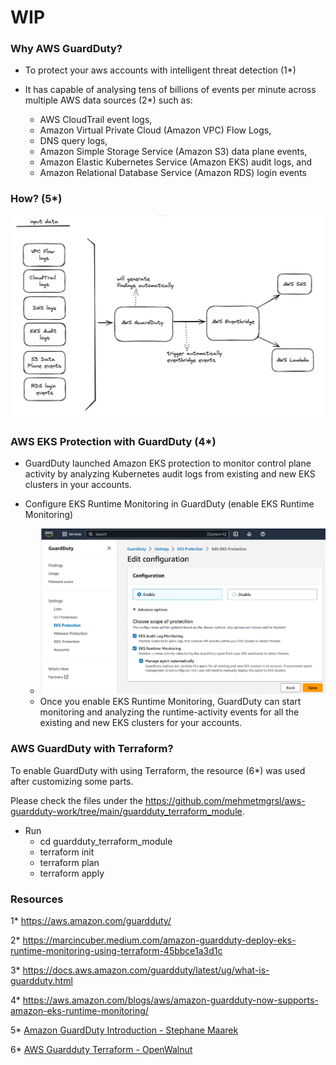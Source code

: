 # WIP

### Why AWS GuardDuty?

- To protect your aws accounts with intelligent threat detection (1*)

- It has capable of analysing tens of billions of events per minute across multiple AWS data sources (2*) such as:

  - AWS CloudTrail event logs, 
  - Amazon Virtual Private Cloud (Amazon VPC) Flow Logs, 
  - DNS query logs, 
  - Amazon Simple Storage Service (Amazon S3) data plane events, 
  - Amazon Elastic Kubernetes Service (Amazon EKS) audit logs, and 
  - Amazon Relational Database Service (Amazon RDS) login events 

### How? (5*)

 ![how-aws-guardduty](how-aws-guardduty.png)

  
### AWS EKS Protection with GuardDuty (4*) 

- GuardDuty launched Amazon EKS protection to monitor control plane activity by analyzing Kubernetes audit logs from existing and new EKS clusters in your accounts. 

- Configure EKS Runtime Monitoring in GuardDuty (enable EKS Runtime Monitoring)
  - ![EKS Protection](eks-protection.png)
  - Once you enable EKS Runtime Monitoring, GuardDuty can start monitoring and analyzing the runtime-activity events for all the existing and new EKS clusters for your accounts.


### AWS GuardDuty with Terraform?

To enable GuardDuty with using Terraform, the resource (6*) was used after customizing some parts.

Please check the files under the https://github.com/mehmetmgrsl/aws-guardduty-work/tree/main/guardduty_terraform_module.

- Run 
  - cd guardduty_terraform_module
  - terraform init
  - terraform plan
  - terraform apply


### Resources

1* https://aws.amazon.com/guardduty/

2* https://marcincuber.medium.com/amazon-guardduty-deploy-eks-runtime-monitoring-using-terraform-45bbce1a3d1c

3* https://docs.aws.amazon.com/guardduty/latest/ug/what-is-guardduty.html

4* https://aws.amazon.com/blogs/aws/amazon-guardduty-now-supports-amazon-eks-runtime-monitoring/

5* [Amazon GuardDuty Introduction - Stephane Maarek](https://www.youtube.com/watch?v=KZz5utw3WB4)

6* [AWS Guardduty Terraform - OpenWalnut](https://www.youtube.com/watch?v=pKuDpeLFxtI)